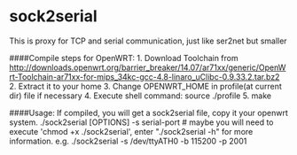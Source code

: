 # sock2serial
This is proxy for TCP and serial communication, just like ser2net but smaller


####Compile steps for OpenWRT:
          1. Download Toolchain from http://downloads.openwrt.org/barrier_breaker/14.07/ar71xx/generic/OpenWrt-Toolchain-ar71xx-for-mips_34kc-gcc-4.8-linaro_uClibc-0.9.33.2.tar.bz2
          2. Extract it to your home
          3. Change OPENWRT_HOME in profile(at current dir) file if necessary
          4. Execute shell command: source ./profile
          5. make

####Usage:
         If compiled, you will get a sock2serial file, copy it your openwrt system.
         ./sock2serial  [OPTIONS] -s serial-port # maybe you will need to execute 'chmod +x ./sock2serial', enter "./sock2serial -h" for more information.
         e.g.
         ./sock2serial  -s /dev/ttyATH0 -b 115200 -p 2001